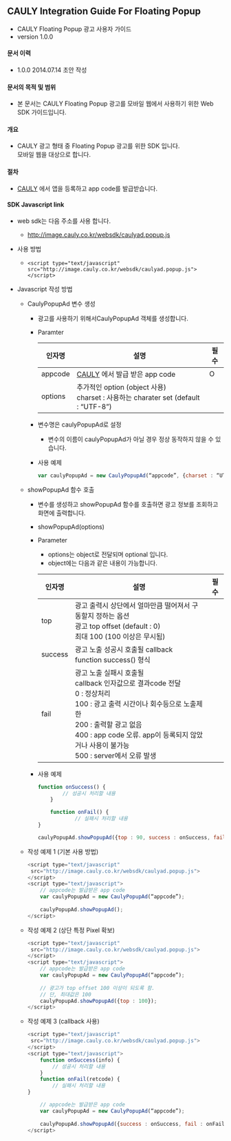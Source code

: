 CAULY Integration Guide For Floating Popup
----

* CAULY Floating Popup 광고 사용자 가이드
* version 1.0.0


#### 문서 이력
* 1.0.0 2014.07.14 초안 작성

#### 문서의 목적 및 범위
* 본 문서는 CAULY Floating Popup 광고를 모바일 웹에서 사용하기 위한 Web SDK 가이드입니다.


#### 개요
* CAULY 광고 형태 중 Floating Popup 광고를 위한 SDK 입니다.<br/>모바일 웹을 대상으로 합니다.

#### 절차
* <a href="http://cauly.net" target="_blank">CAULY</a> 에서 앱을 등록하고 app code를 발급받습니다.

#### SDK Javascript link
+ web sdk는 다음 주소를 사용 합니다.
	- http://image.cauly.co.kr/websdk/caulyad.popup.js
+ 사용 방법
	 - ```<script type="text/javascript" src="http://image.cauly.co.kr/websdk/caulyad.popup.js"> </script>```

+ Javascript 작성 방법
	- CaulyPopupAd 변수 생성
		- 광고를 사용하기 위해서CaulyPopupAd 객체를 생성합니다.
		- Paramter

			인자명|설명|필수
			---|---|---
			appcode|<a href="http://cauly.net" target="_blank">CAULY</a> 에서 발급 받은 app code|O
			options|추가적인 option (object 사용)<br/>charset : 사용하는 charater set (default : “UTF-8”)|
		- 변수명은 caulyPopupAd로 설정
			- 변수의 이름이 caulyPopupAd가 아닐 경우 정상 동작하지 않을 수 있습니다.
			
		- 사용 예제
			```javascript 
			var caulyPopupAd = new CaulyPopupAd(“appcode”, {charset : “UTF-8”});
			```

	- showPopupAd 함수 호출
		- 변수를 생성하고 showPopupAd 함수를 호출하면 광고 정보를 조회하고 화면에 출력합니다.
		- showPopupAd(options)
		- Parameter 
			- options는 object로 전달되며 optional 입니다.
			- object에는 다음과 같은 내용이 가능합니다.
			
			인자명|설명|필수
			---|---|---
			top|광고 출력시 상단에서 얼마만큼 떨어져서 구동할지 정하는 옵션<br/>광고 top offset (default : 0)<br/>최대 100 (100 이상은 무시됨)|
			success|광고 노출 성공시 호출될 callback<br/>function success() 형식|
			fail| 광고 노출 실패시 호출될 <br/>callback 인자값으로 결과code 전달 <br/>0 : 정상처리 <br/>100 : 광고 출력 시간이나 회수등으로 노출제한 <br/>200 : 출력할 광고 없음 <br/>400 : app code 오류. app이 등록되지 않았거나 사용이 불가능 <br/>500 : server에서 오류 발생<br/>|
 
		- 사용 예제
			```javascript
			function onSuccess() {
					// 성공시 처리할 내용
				}
			
				function onFail() {
						// 실패시 처리할 내용 
			}
			
			caulyPopupAd.showPopupAd({top : 90, success : onSuccess, fail : onFail});
			```

	+ 작성 예제 1 (기본 사용 방법)
		```javascript
		<script type="text/javascript"
		 src="http://image.cauly.co.kr/websdk/caulyad.popup.js">
		</script>
		<script type="text/javascript">
			// appcode는 발급받은 app code
			var caulyPopupAd = new CaulyPopupAd(“appcode”); 
			
			caulyPopupAd.showPopupAd();
		</script>
		```
	* 작성 예제 2  (상단 특정 Pixel 확보)
		```javascript
		<script type="text/javascript"
		 src="http://image.cauly.co.kr/websdk/caulyad.popup.js">
		</script>
		<script type="text/javascript">
			// appcode는 발급받은 app code
			var caulyPopupAd = new CaulyPopupAd(“appcode”); 
			
			// 광고가 top offset 100 이상이 되도록 함.
			// 단, 최대값은 100
			caulyPopupAd.showPopupAd({top : 100});
		</script>
		```
	* 작성 예제 3 (callback 사용)
		```javascript
		<script type="text/javascript"
		 src="http://image.cauly.co.kr/websdk/caulyad.popup.js">
		</script>
		<script type="text/javascript">
			function onSuccess(info) {
				// 성공시 처리할 내용
			}
			function onFail(retcode) {
				// 실패시 처리할 내용
		}
		
			// appcode는 발급받은 app code
			var caulyPopupAd = new CaulyPopupAd(“appcode”); 
			
			caulyPopupAd.showPopupAd({success : onSuccess, fail : onFail});
		</script>
		```


